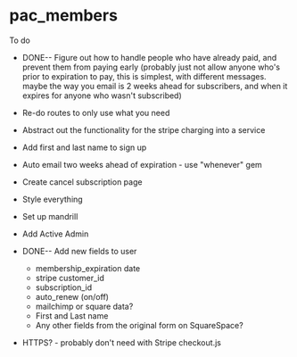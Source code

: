 # pac_members


To do 

* DONE-- Figure out how to handle people who have already paid, and prevent them from paying early (probably just not allow anyone who's prior to expiration to pay, this is simplest, with different messages. maybe the way you email is 2 weeks ahead for subscribers, and when it expires for anyone who wasn't subscribed)
* Re-do routes to only use what you need
* Abstract out the functionality for the stripe charging into a service
* Add first and last name to sign up
* Auto email two weeks ahead of expiration - use "whenever" gem
* Create cancel subscription page
* Style everything
* Set up mandrill
* Add Active Admin

* DONE-- Add new fields to user
	* membership_expiration date
	* stripe customer_id
	* subscription_id
	* auto_renew (on/off)
	* mailchimp or square data?
	* First and Last name
	* Any other fields from the original form on SquareSpace?

* HTTPS? - probably don't need with Stripe checkout.js